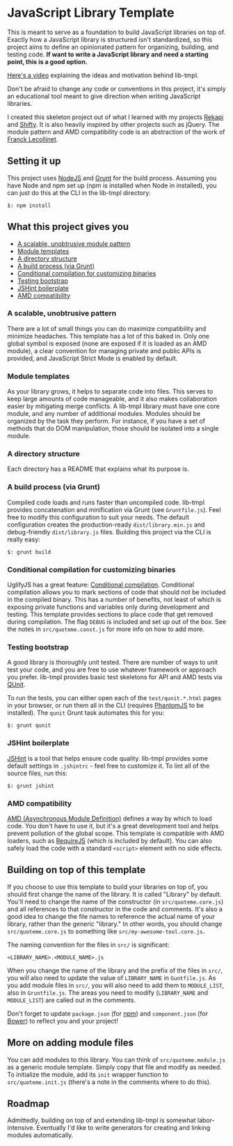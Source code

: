 # JavaScript Library Template

This is meant to serve as a foundation to build JavaScript libraries on top of.
Exactly how a JavaScript library is structured isn't standardized, so this
project aims to define an opinionated pattern for organizing, building, and
testing code.  __If want to write a JavaScript library and need a starting
point, this is a good option.__

[Here's a video](http://www.youtube.com/watch?v=OGZB7lq9-Mk) explaining the
ideas and motivation behind lib-tmpl.

Don't be afraid to change any code or conventions in this project, it's simply
an educational tool meant to give direction when writing JavaScript libraries.

I created this skeleton project out of what I learned with my projects
[Rekapi](https://github.com/jeremyckahn/rekapi) and
[Shifty](https://github.com/jeremyckahn/shifty).  It is also heavily inspired
by other projects such as jQuery.  The module pattern and AMD compatibility
code is an abstraction of the work of [Franck
Lecollinet](https://github.com/sork).

## Setting it up

This project uses [NodeJS](http://nodejs.org/) and [Grunt](http://gruntjs.com/)
for the build process.  Assuming you have Node and npm set up (npm is installed
when Node in installed), you can just do this at the CLI in the lib-tmpl
directory:

````
$: npm install
````

## What this project gives you

  * [A scalable, unobtrusive module pattern](#a-scalable-unobtrusive-pattern)
  * [Module templates](#module-templates)
  * [A directory structure](#a-directory-structure)
  * [A build process (via Grunt)](#a-build-process-via-grunt)
  * [Conditional compilation for customizing
    binaries](https://github.com/jeremyckahn/lib-tmpl/tree/grunt#conditional-compilation-for-customizing-binaries)
  * [Testing bootstrap](#testing-bootstrap)
  * [JSHint boilerplate](#jshint-boilerplate)
  * [AMD compatibility](#amd-compatibility)

### A scalable, unobtrusive pattern

There are a lot of small things you can do maximize compatibility and minimize
headaches.  This template has a lot of this baked in.  Only one global symbol
is exposed (none are exposed if it is loaded as an AMD module), a clear
convention for managing private and public APIs is provided, and JavaScript
Strict Mode is enabled by default.

### Module templates

As your library grows, it helps to separate code into files.  This serves to
keep large amounts of code manageable, and it also makes collaboration easier
by mitigating merge conflicts.  A lib-tmpl library  must have one core module,
and any number of additional modules.  Modules should be organized by the task
they perform.  For instance, if you have a set of methods that do DOM
manipulation, those should be isolated into a single module.

### A directory structure

Each directory has a README that explains what its purpose is.

### A build process (via Grunt)

Compiled code loads and runs faster than uncompiled code.  lib-tmpl provides
concatenation and minification via Grunt (see `Gruntfile.js`).  Feel free to
modify this configuration to suit your needs.  The default configuration
creates the production-ready `dist/library.min.js` and debug-friendly
`dist/library.js` files.  Building this project via the CLI is really easy:

````
$: grunt build
````

### Conditional compilation for customizing binaries

UglifyJS has a great feature: [Conditional
compilation](https://github.com/mishoo/UglifyJS2#conditional-compilation).
Conditional compilation allows you to mark sections of code that should not be
included in the compiled binary.  This has a number of benefits, not least of
which is exposing private functions and variables only during development and
testing.  This template provides sections to place code that get removed during
compilation.  The flag `DEBUG` is included and set up out of the box.  See the
notes in `src/quoteme.const.js` for more info on how to add more.

### Testing bootstrap

A good library is thoroughly unit tested.  There are number of ways to unit
test your code, and you are free to use whatever framework or approach you
prefer.  lib-tmpl provides basic test skeletons for API and AMD tests via
[QUnit](http://qunitjs.com/).

To run the tests, you can either open each of the `test/qunit.*.html` pages in
your browser, or run them all in the CLI (requires
[PhantomJS](http://phantomjs.org/) to be installed). The `qunit` Grunt task
automates this for you:

````
$: grunt qunit
````

### JSHint boilerplate

[JSHint](http://jshint.com/) is a tool that helps ensure code quality.
lib-tmpl provides some default settings in `.jshintrc` - feel free to customize
it.  To lint all of the source files, run this:

````
$: grunt jshint
````

### AMD compatibility

[AMD (Asynchronous Module
Definition)](https://github.com/amdjs/amdjs-api/wiki/AMD) defines a way by
which to load code.  You don't have to use it, but it's a great development
tool and helps prevent pollution of the global scope.  This template is
compatible with AMD loaders, such as
[RequireJS](https://github.com/jrburke/requirejs) (which is included by
default).  You can also safely load the code with a standard `<script>` element
with no side effects.

## Building on top of this template

If you choose to use this template to build your libraries on top of, you
should first change the name of the library.  It is called "Library" by
default.  You'll need to change the name of the constructor (in
`src/quoteme.core.js`) and all references to that constructor in the code and
comments.  It's also a good idea to change the file names to reference the
actual name of your library, rather than the generic "library." In other words,
you should change `src/quoteme.core.js` to something like
`src/my-awesome-tool.core.js`.

The naming convention for the files in `src/` is significant:

````
<LIBRARY_NAME>.<MODULE_NAME>.js
````

When you change the name of the library and the prefix of the files in `src/`,
you will also need to update the value of `LIBRARY_NAME` in `Guntfile.js`.  As
you add module files in `src/`, you will also need to add them to
`MODULE_LIST`, also in `Gruntfile.js`.  The areas you need to modify
(`LIBRARY_NAME` and `MODULE_LIST`) are called out in the comments.

Don't forget to update `package.json` (for [npm](https://npmjs.org/)) and
`component.json` (for [Bower](http://twitter.github.com/bower/)) to reflect you
and your project!

## More on adding module files

You can add modules to this library.  You can think of `src/quoteme.module.js`
as a generic module template.  Simply copy that file and modify as needed.  To
initialize the module, add its `init` wrapper function to `src/quoteme.init.js`
(there's a note in the comments where to do this).

## Roadmap

Admittedly, building on top of and extending lib-tmpl is somewhat
labor-intensive.  Eventually I'd like to write generators for creating and
linking modules automatically.
